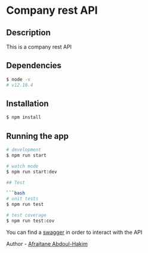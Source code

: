 # Company rest API

## Description

This is a company rest API

## Dependencies

```bash
$ node -v
# v12.18.4
```

## Installation

```bash
$ npm install
```

## Running the app

```bash
# development
$ npm run start

# watch mode
$ npm run start:dev

## Test

```bash
# unit tests
$ npm run test

# test coverage
$ npm run test:cov
```

You can find a [swagger](localhost:3000/api) in order to interact with the API

Author - [Afraitane Abdoul-Hakim](https://www.linkedin.com/in/abdoul-hakim-afraitane/)
